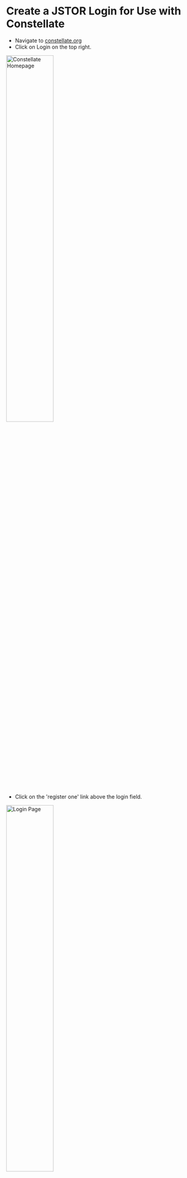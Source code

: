 # Create a JSTOR Login for Use with Constellate

 - Navigate to <a href="http://constellate.org">constellate.org</a>
 - Click on Login on the top right.

<img src="/CreateLogin/images/Screenshot-1.png" alt="Constellate Homepage" width="50%"/>

 - Click on the 'register one' link above the login field.

<img src="/CreateLogin/images/Screenshot-2.png" alt="Login Page" width="50%"/>

 - Complete the form and click 'Register' at the bottom to create a new login.

<img src="/CreateLogin/images/Screenshot-3.png" alt="Create Login" width="50%"/>

 - You will be taken back to the login page where you can enter your new credentials and click on 'Login with JSTOR' on the lower left.

<img src="/CreateLogin/images/Screenshot-4.png" alt="Enter Credentials" width="50%"/>

 - After clicking 'Login with JSTOR' on the lower left, you should be take to the Constellate home page and see a 'My Dashboard' link on the top right instead of a 'Login' link.

<img src="/CreateLogin/images/Screenshot-5.png" alt="Constellate Dashboard" width="50%"/>


